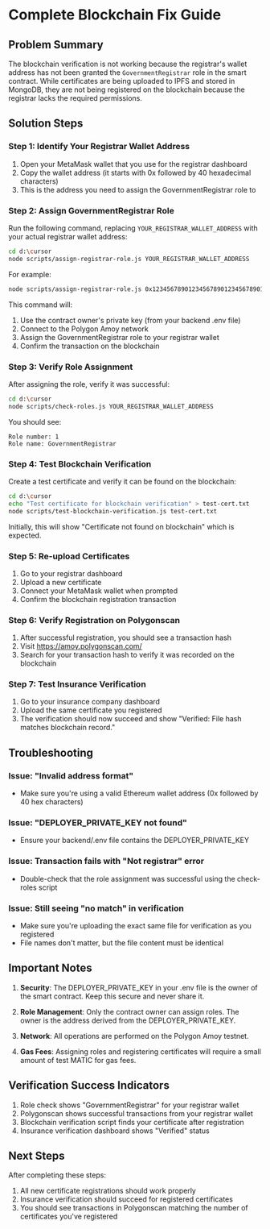 # Complete Blockchain Fix Guide

## Problem Summary

The blockchain verification is not working because the registrar's wallet address has not been granted the `GovernmentRegistrar` role in the smart contract. While certificates are being uploaded to IPFS and stored in MongoDB, they are not being registered on the blockchain because the registrar lacks the required permissions.

## Solution Steps

### Step 1: Identify Your Registrar Wallet Address

1. Open your MetaMask wallet that you use for the registrar dashboard
2. Copy the wallet address (it starts with 0x followed by 40 hexadecimal characters)
3. This is the address you need to assign the GovernmentRegistrar role to

### Step 2: Assign GovernmentRegistrar Role

Run the following command, replacing `YOUR_REGISTRAR_WALLET_ADDRESS` with your actual registrar wallet address:

```bash
cd d:\cursor
node scripts/assign-registrar-role.js YOUR_REGISTRAR_WALLET_ADDRESS
```

For example:
```bash
node scripts/assign-registrar-role.js 0x1234567890123456789012345678901234567890
```

This command will:
1. Use the contract owner's private key (from your backend .env file)
2. Connect to the Polygon Amoy network
3. Assign the GovernmentRegistrar role to your registrar wallet
4. Confirm the transaction on the blockchain

### Step 3: Verify Role Assignment

After assigning the role, verify it was successful:

```bash
cd d:\cursor
node scripts/check-roles.js YOUR_REGISTRAR_WALLET_ADDRESS
```

You should see:
```
Role number: 1
Role name: GovernmentRegistrar
```

### Step 4: Test Blockchain Verification

Create a test certificate and verify it can be found on the blockchain:

```bash
cd d:\cursor
echo "Test certificate for blockchain verification" > test-cert.txt
node scripts/test-blockchain-verification.js test-cert.txt
```

Initially, this will show "Certificate not found on blockchain" which is expected.

### Step 5: Re-upload Certificates

1. Go to your registrar dashboard
2. Upload a new certificate
3. Connect your MetaMask wallet when prompted
4. Confirm the blockchain registration transaction

### Step 6: Verify Registration on Polygonscan

1. After successful registration, you should see a transaction hash
2. Visit https://amoy.polygonscan.com/
3. Search for your transaction hash to verify it was recorded on the blockchain

### Step 7: Test Insurance Verification

1. Go to your insurance company dashboard
2. Upload the same certificate you registered
3. The verification should now succeed and show "Verified: File hash matches blockchain record."

## Troubleshooting

### Issue: "Invalid address format"
- Make sure you're using a valid Ethereum wallet address (0x followed by 40 hex characters)

### Issue: "DEPLOYER_PRIVATE_KEY not found"
- Ensure your backend/.env file contains the DEPLOYER_PRIVATE_KEY

### Issue: Transaction fails with "Not registrar" error
- Double-check that the role assignment was successful using the check-roles script

### Issue: Still seeing "no match" in verification
- Make sure you're uploading the exact same file for verification as you registered
- File names don't matter, but the file content must be identical

## Important Notes

1. **Security**: The DEPLOYER_PRIVATE_KEY in your .env file is the owner of the smart contract. Keep this secure and never share it.

2. **Role Management**: Only the contract owner can assign roles. The owner is the address derived from the DEPLOYER_PRIVATE_KEY.

3. **Network**: All operations are performed on the Polygon Amoy testnet.

4. **Gas Fees**: Assigning roles and registering certificates will require a small amount of test MATIC for gas fees.

## Verification Success Indicators

1. Role check shows "GovernmentRegistrar" for your registrar wallet
2. Polygonscan shows successful transactions from your registrar wallet
3. Blockchain verification script finds your certificate after registration
4. Insurance verification dashboard shows "Verified" status

## Next Steps

After completing these steps:
1. All new certificate registrations should work properly
2. Insurance verification should succeed for registered certificates
3. You should see transactions in Polygonscan matching the number of certificates you've registered